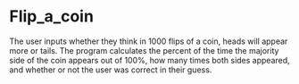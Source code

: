 # Flip_a_coin

The user inputs whether they think in 1000 flips of a coin, heads will appear more or tails. The program calculates the percent of the time the majority side of the coin appears out of 100%, how many times both sides appeared, and whether or not the user was correct in their guess.
